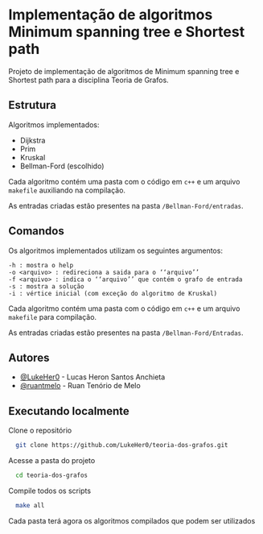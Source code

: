 
# Implementação de algoritmos Minimum spanning tree e Shortest path

Projeto de implementação de algoritmos de Minimum spanning tree e Shortest path para a disciplina Teoria de Grafos.

## Estrutura

Algoritmos implementados:

* Dijkstra
* Prim
* Kruskal
* Bellman-Ford (escolhido)

Cada algoritmo contém uma pasta com o código em `c++` e um arquivo `makefile` auxiliando na compilação.

As entradas criadas estão presentes na pasta `/Bellman-Ford/entradas`.

## Comandos

Os algoritmos implementados utilizam os seguintes argumentos:

```
-h : mostra o help
-o <arquivo> : redireciona a saida para o ‘‘arquivo’’
-f <arquivo> : indica o ‘‘arquivo’’ que contém o grafo de entrada
-s : mostra a solução
-i : vértice inicial (com exceção do algoritmo de Kruskal)
```

Cada algoritmo contém uma pasta com o código em `c++` e um arquivo `makefile` para compilação.

As entradas criadas estão presentes na pasta `/Bellman-Ford/Entradas`.


## Autores

- [@LukeHer0](https://www.github.com/LukeHer0) - Lucas Heron Santos Anchieta
- [@ruantmelo](https://www.github.com/ruantmelo) - Ruan Tenório de Melo


## Executando localmente

Clone o repositório

```bash
  git clone https://github.com/LukeHer0/teoria-dos-grafos.git
```

Acesse a pasta do projeto

```bash
  cd teoria-dos-grafos
```

Compile todos os scripts

```bash
  make all
```

Cada pasta terá agora os algoritmos compilados que podem ser utilizados
